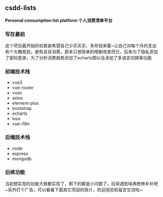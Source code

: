## csdd-lists

**Personal consumption list platform 个人消费清单平台**

### 写在最前

这个项目最开始的初衷是希望自己少买买买、多存钱来着~让自己对每个月的支出有个大概规划，避免盲目消费。原本只想简单的增删改查而已，后来为了隐私添加了密码登录，为了分析消费趋势添加了echarts图以及添加了多语言切换等功能

### 前端技术栈

- vue3
- vue-router
- vuex
- axios
- element-plus
- bootstrap
- echarts
- less
- vue-i18n

### 后端技术栈

- node
- express
- mongodb

### 后续功能

当初想实现的功能大致都实现了，剩下的都是小问题了，后续遇到啥再修修补补吧~另外打个广告，可以看看下面其它项目的简介，欢迎阅览和留言交流哈~

